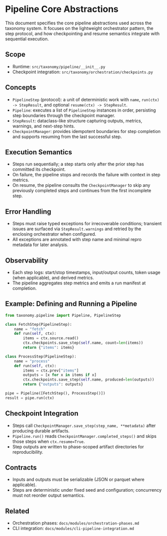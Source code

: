 # Pipeline Core Abstractions

This document specifies the core pipeline abstractions used across the taxonomy system. It focuses on the lightweight orchestrator pattern, the step protocol, and how checkpointing and resume semantics integrate with sequential execution.

## Scope

- Runtime: `src/taxonomy/pipeline/__init__.py`
- Checkpoint integration: `src/taxonomy/orchestration/checkpoints.py`

## Concepts

- `PipelineStep` (protocol): a unit of deterministic work with `name`, `run(ctx) -> StepResult`, and optional `resume(ctx) -> StepResult`.
- `Pipeline`: executes a list of `PipelineStep` instances in order, persisting step boundaries through the checkpoint manager.
- `StepResult`: dataclass-like structure capturing outputs, metrics, warnings, and next-step hints.
- `CheckpointManager`: provides idempotent boundaries for step completion and supports resuming from the last successful step.

## Execution Semantics

- Steps run sequentially; a step starts only after the prior step has committed its checkpoint.
- On failure, the pipeline stops and records the failure with context in step metrics.
- On resume, the pipeline consults the `CheckpointManager` to skip any previously completed steps and continues from the first incomplete step.

## Error Handling

- Steps must raise typed exceptions for irrecoverable conditions; transient issues are surfaced via `StepResult.warnings` and retried by the enclosing orchestrator when configured.
- All exceptions are annotated with step name and minimal repro metadata for later analysis.

## Observability

- Each step logs: start/stop timestamps, input/output counts, token usage (when applicable), and derived metrics.
- The pipeline aggregates step metrics and emits a run manifest at completion.

## Example: Defining and Running a Pipeline

```python
from taxonomy.pipeline import Pipeline, PipelineStep

class FetchStep(PipelineStep):
    name = "fetch"
    def run(self, ctx):
        items = ctx.source.read()
        ctx.checkpoints.save_step(self.name, count=len(items))
        return {"items": items}

class ProcessStep(PipelineStep):
    name = "process"
    def run(self, ctx):
        items = ctx.prev["items"]
        outputs = [x for x in items if x]
        ctx.checkpoints.save_step(self.name, produced=len(outputs))
        return {"outputs": outputs}

pipe = Pipeline([FetchStep(), ProcessStep()])
result = pipe.run(ctx)
```

## Checkpoint Integration

- Steps call `CheckpointManager.save_step(step_name, **metadata)` after producing durable artifacts.
- `Pipeline.run()` reads `CheckpointManager.completed_steps()` and skips those steps when `ctx.resume=True`.
- Step outputs are written to phase-scoped artifact directories for reproducibility.

## Contracts

- Inputs and outputs must be serializable (JSON or parquet where applicable).
- Steps are deterministic under fixed seed and configuration; concurrency must not reorder output semantics.

## Related

- Orchestration phases: `docs/modules/orchestration-phases.md`
- CLI integration: `docs/modules/cli-pipeline-integration.md`

